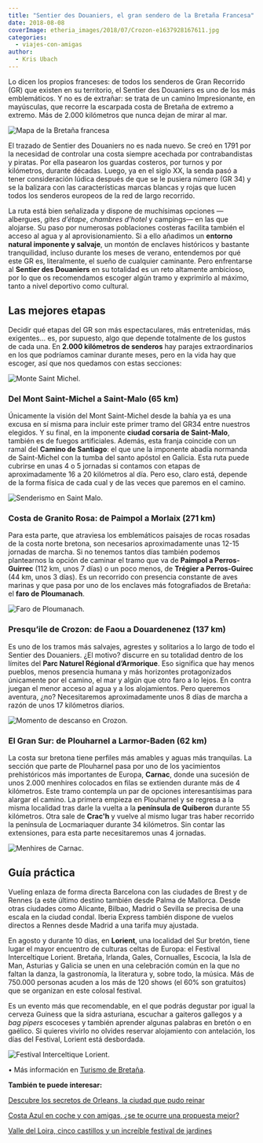 ```yaml
---
title: "Sentier des Douaniers, el gran sendero de la Bretaña Francesa"
date: 2018-08-08
coverImage: etheria_images/2018/07/Crozon-e1637928167611.jpg
categories: 
  - viajes-con-amigas
author: 
  - Kris Ubach
---
```


Lo dicen los propios franceses: de todos los senderos de Gran Recorrido (GR) que existen 
en su territorio, el Sentier des Douaniers es uno de los más emblemáticos. Y no es de 
extrañar: se trata de un camino Impresionante, en mayúsculas, que recorre la escarpada 
costa de Bretaña de extremo a extremo. Más de 2.000 kilómetros que nunca dejan de mirar 
al mar. 

![Mapa de la Bretaña francesa](etheria_images/2018/08/mapa-senderismo-costa-bretana-francia.jpg "Mapa GR34. © Turismo de Bretaña")

El trazado de Sentier des Douaniers no es nada nuevo. Se creó en 1791 por la necesidad 
de controlar una costa siempre acechada por contrabandistas y piratas. Por ella pasearon 
los guardas costeros, por turnos y por kilómetros, durante décadas. Luego, ya en el 
siglo XX, la senda pasó a tener consideración lúdica después de que se le pusiera número 
(GR 34) y se la balizara con las características marcas blancas y rojas que lucen todos 
los senderos europeos de la red de largo recorrido. 

La ruta está bien señalizada y dispone de muchísimas opciones —albergues, _gites 
d’étape_, _chambres d’hotel_ y campings— en las que alojarse. Su paso por numerosas 
poblaciones costeras facilita también el acceso al agua y al aprovisionamiento. Si a 
ello añadimos un **entorno natural imponente y salvaje**, un montón de enclaves 
históricos y bastante tranquilidad, incluso durante los meses de verano, entendemos por 
qué este GR es, literalmente, el sueño de cualquier caminante. Pero enfrentarse al 
**Sentier des Douaniers** en su totalidad es un reto altamente ambicioso, por lo que os 
recomendamos escoger algún tramo y exprimirlo al máximo, tanto a nivel deportivo como 
cultural. 

## Las mejores etapas

Decidir qué etapas del GR son más espectaculares, más entretenidas, más exigentes... es, 
por supuesto, algo que depende totalmente de los gustos de cada una. En **2.000 
kilómetros de senderos** hay parajes extraordinarios en los que podríamos caminar 
durante meses, pero en la vida hay que escoger, así que nos quedamos con estas 
secciones: 

![Monte Saint Michel.](etheria_images/2018/07/Bahia-Saint-Michel.jpg "Monte Saint Michel.")

### Del Mont Saint-Michel a Saint-Malo (65 km)

Únicamente la visión del Mont Saint-Michel desde la bahía ya es una excusa en sí misma 
para incluir este primer tramo del GR34 entre nuestros elegidos. Y su final, en la 
imponente **ciudad corsaria de Saint-Malo**, también es de fuegos artificiales. Además, 
esta franja coincide con un ramal del **Camino de Santiago**: el que une la imponente 
abadía normanda de Saint-Michel con la tumba del santo apóstol en Galicia. Esta ruta 
puede cubrirse en unas 4 o 5 jornadas si contamos con etapas de aproximadamente 16 a 20 
kilómetros al día. Pero eso, claro está, depende de la forma física de cada cual y de 
las veces que paremos en el camino. 

![Senderismo en Saint Malo.](etheria_images/2018/07/Saint-Malo-GR34.jpg "Senderismo en Saint Malo.")

### Costa de Granito Rosa: de Paimpol a Morlaix (271 km)

Para esta parte, que atraviesa los emblemáticos paisajes de rocas rosadas de la costa 
norte bretona, son necesarios aproximadamente unas 12-15 jornadas de marcha. Si no 
tenemos tantos días también podemos plantearnos la opción de caminar el tramo que va de 
**Paimpol a Perros-Guirrec** (112 km, unos 7 días) o un poco menos, de **Trégier a 
Perros-Guirec** (44 km, unos 3 días). Es un recorrido con presencia constante de aves 
marinas y que pasa por uno de los enclaves más fotografiados de Bretaña: el **faro de 
Ploumanach**. 

![Faro de Ploumanach.](etheria_images/2018/07/Ploumanach-Faro.jpg "Faro de Ploumanach.")

### Presqu’ile de Crozon: de Faou a Douardenenez (137 km)

Es uno de los tramos más salvajes, agrestes y solitarios a lo largo de todo el Sentier 
des Douaniers. ¿El motivo? discurre en su totalidad dentro de los límites del **Parc 
Naturel Régional d’Armorique**. Eso significa que hay menos pueblos, menos presencia 
humana y más horizontes protagonizados únicamente por el camino, el mar y algún que otro 
faro a lo lejos. En contra juegan el menor acceso al agua y a los alojamientos. Pero 
queremos aventura, ¿no? Necesitaremos aproximadamente unos 8 días de marcha a razón de 
unos 17 kilómetros diarios. 

![Momento de descanso en Crozon.](etheria_images/2018/07/Crozon.jpg "Momento de descanso en Crozon.")

### El Gran Sur: de Plouharnel a Larmor-Baden (62 km)

La costa sur bretona tiene perfiles más amables y aguas más tranquilas. La sección que 
parte de Plouharnel pasa por uno de los yacimientos prehistóricos más importantes de 
Europa, **Carnac**, donde una sucesión de unos 2.000 menhires colocados en filas se 
extienden durante más de 4 kilómetros. Este tramo contempla un par de opciones 
interesantísimas para alargar el camino. La primera empieza en Plouharnel y se regresa a 
la misma localidad tras darle la vuelta a la **península de Quiberon** durante 55 
kilómetros. Otra sale de **Crac'h** y vuelve al mismo lugar tras haber recorrido la 
península de Locmariaquer durante 34 kilómetros. Sin contar las extensiones, para esta 
parte necesitaremos unas 4 jornadas. 

![Menhires de Carnac.](etheria_images/2018/07/Carnac.jpg "Menhires de Carnac.")

## Guía práctica

Vueling enlaza de forma directa Barcelona con las ciudades de Brest y de Rennes (a este 
último destino también desde Palma de Mallorca. Desde otras ciudades como Alicante, 
Bilbao, Madrid o Sevilla se precisa de una escala en la ciudad condal. Iberia Express 
también dispone de vuelos directos a Rennes desde Madrid a una tarifa muy ajustada. 

En agosto y durante 10 días, en **Lorient**, una localidad del Sur bretón, tiene lugar 
el mayor encuentro de culturas celtas de Europa: el Festival Interceltique Lorient. 
Bretaña, Irlanda, Gales, Cornualles, Escocia, la Isla de Man, Asturias y Galicia se unen 
en una celebración común en la que no faltan la danza, la gastronomía, la literatura y, 
sobre todo, la música. Más de 750.000 personas acuden a los más de 120 shows (el 60% son 
gratuitos) que se organizan en este colosal festival. 

Es un evento más que recomendable, en el que podrás degustar por igual la cerveza 
Guiness que la sidra asturiana, escuchar a gaiteros gallegos y a _bag pipers_ escoceses 
y también aprender algunas palabras en bretón o en gaélico. Si quieres vivirlo no 
olvides reservar alojamiento con antelación, los días del Festival, Lorient está 
desbordada. 

![Festival Interceltique Lorient.](etheria_images/2018/07/Festival-Interceltico-Lorient.jpg "Festival Interceltique Lorient.")

• Más información en [Turismo de Bretaña](http://www.vacaciones-bretana.com). 

**También te puede interesar:** 

[Descubre los secretos de Orleans, la ciudad que pudo 
reinar](https://etheriamagazine.com/2021/11/09/que-visitar-en-orleans-francia/) 

[Costa Azul en coche y con amigas, ¿se te ocurre una propuesta 
mejor?](https://etheriamagazine.com/2021/09/03/guia-viaje-costa-azul-en-coche-y-con-amigas/) 

[Valle del Loira, cinco castillos y un increíble festival de 
jardines](https://etheriamagazine.com/2021/08/09/valle-del-loira-entre-castillos-y-jardines/)
